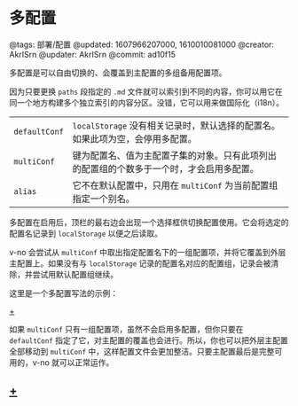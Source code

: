 # 多配置

@tags: 部署/配置
@updated: 1607966207000, 1610010081000
@creator: AkrISrn
@updater: AkrISrn
@commit: ad10f15

多配置是可以自由切换的、会覆盖到主配置的多组备用配置项。

因为只要更换 `paths` 段指定的 `.md` 文件就可以索引到不同的内容，你可以用它在同一个地方构建多个独立索引的内容分区。没错，它可以用来做国际化（i18n）。

| | |
| - | - |
| `defaultConf` | `localStorage` 没有相关记录时，默认选择的配置名。如果此项为空，会停用多配置。 |
| `multiConf` | 键为配置名、值为主配置子集的对象。只有此项列出的配置组的个数多于一个时，才会启用多配置。 |
| `alias` | 它不在默认配置中，只用在 `multiConf` 为当前配置组指定一个别名。 |

多配置在启用后，顶栏的最右边会出现一个选择框供切换配置使用。它会将选定的配置名记录到 `localStorage` 以便之后读取。

v-no 会尝试从 `multiConf` 中取出指定配置名下的一组配置项，并将它覆盖到外层主配置上。如果没有与 `localStorage` 记录的配置名对应的配置组，记录会被清除，并尝试用默认配置组继续。

这里是一个多配置写法的示例：

[+](/docs/multi-conf-example.md)

如果 `multiConf` 只有一组配置项，虽然不会启用多配置，但你只要在 `defaultConf` 指定了它，对主配置的覆盖也会进行。所以，你也可以把外层主配置全部移动到 `multiConf` 中，这样配置文件会更加整洁。只要主配置最后是完整可用的，v-no 就可以正常运作。

## [+](/docs/multi-conf-auto-switch.md)
